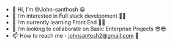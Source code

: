 - 👋 Hi, I’m @John-santhosh 😀
- 👀 I’m interested in Full stack develpoment 👨‍💻
- 🌱 I’m currently learning Front End 🧑‍💻
- 💞️ I’m looking to collaborate on Basic Enterprise Projects 😎😎
- 📫 How to reach me - johnsantosh2@gmail.com 📩

<!---
John-santhosh/John-santhosh is a ✨ special ✨ repository because its `README.md` (this file) appears on your GitHub profile.
You can click the Preview link to take a look at your changes.
--->
